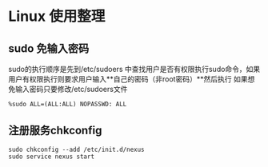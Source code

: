 # Linux 使用整理

## sudo 免输入密码
sudo的执行顺序是先到/etc/sudoers 中查找用户是否有权限执行sudo命令，如果用户有权限执行则要求用户输入**自己的密码（非root密码）**然后执行
如果想免输入密码只要修改/etc/sudoers文件
```
%sudo ALL=(ALL:ALL) NOPASSWD: ALL
```
## 注册服务chkconfig
```
sudo chkconfig --add /etc/init.d/nexus
sudo service nexus start
```
